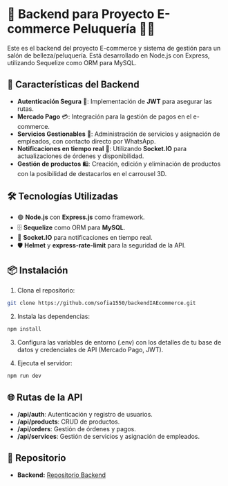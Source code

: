 
# 🌟 Backend para Proyecto E-commerce Peluquería 💇‍♀️

Este es el backend del proyecto E-commerce y sistema de gestión para un salón de belleza/peluquería. Está desarrollado en Node.js con Express, utilizando Sequelize como ORM para MySQL.

## 🎨 Características del Backend

- **Autenticación Segura** 🔐: Implementación de **JWT** para asegurar las rutas.
- **Mercado Pago** 💳: Integración para la gestión de pagos en el e-commerce.
- **Servicios Gestionables** 💼: Administración de servicios y asignación de empleados, con contacto directo por WhatsApp.
- **Notificaciones en tiempo real** 📡: Utilizando **Socket.IO** para actualizaciones de órdenes y disponibilidad.
- **Gestión de productos** 🛍️: Creación, edición y eliminación de productos con la posibilidad de destacarlos en el carrousel 3D.

## 🛠️ Tecnologías Utilizadas

- 🟢 **Node.js** con **Express.js** como framework.
- 🗄️ **Sequelize** como ORM para **MySQL**.
- 📡 **Socket.IO** para notificaciones en tiempo real.
- 🛡️ **Helmet** y **express-rate-limit** para la seguridad de la API.

## 📦 Instalación

1. Clona el repositorio:
```bash
git clone https://github.com/sofia1550/backendIAEcommerce.git
```

2. Instala las dependencias:
```bash
npm install
```

3. Configura las variables de entorno (.env) con los detalles de tu base de datos y credenciales de API (Mercado Pago, JWT).

4. Ejecuta el servidor:
```bash
npm run dev
```

## 🌐 Rutas de la API

- **/api/auth**: Autenticación y registro de usuarios.
- **/api/products**: CRUD de productos.
- **/api/orders**: Gestión de órdenes y pagos.
- **/api/services**: Gestión de servicios y asignación de empleados.

## 🔗 Repositorio

- **Backend:** [Repositorio Backend](https://github.com/sofia1550/backendIAEcommerce)


